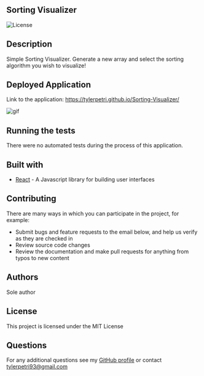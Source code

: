 ## Sorting Visualizer

![License](https://img.shields.io/badge/License-MIT-green.svg)

## Description

Simple Sorting Visualizer. Generate a new array and select the sorting algorithm you wish to visualize!

## Deployed Application

Link to the application: https://tylerpetri.github.io/Sorting-Visualizer/

![gif](https://media.giphy.com/media/SyCrzY7OdXGAz3F9v2/giphy.gif)

## Running the tests

There were no automated tests during the process of this application.

## Built with

- [React](https://reactjs.org/) - A Javascript library for building user interfaces

## Contributing

There are many ways in which you can participate in the project, for example:

- Submit bugs and feature requests to the email below, and help us verify as they are checked in
- Review source code changes
- Review the documentation and make pull requests for anything from typos to new content

## Authors

Sole author

## License

This project is licensed under the MIT License

## Questions

For any additional questions see my [GitHub profile](http://github.com/tylerpetri) or contact tylerpetri93@gmail.com
